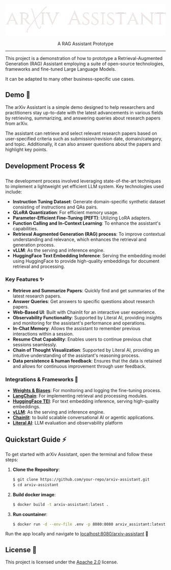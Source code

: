 
![Alt text](https://github.com/amr-sheriff/arxiv-assistant/blob/main/public/logo_dark.png)
<p align="center">A RAG Assistant Prototype</p>

---
This project is a demonstration of how to prototype a Retrieval-Augmented Generation (RAG) Assistant employing a suite of open-source technologies, frameworks and fine-tuned Large Language Models.

It can be adapted to many other business-specific use cases. 

## Demo 🎥

The arXiv Assistant is a simple demo designed to help researchers and practitioners stay up-to-date with the latest advancements in various fields by retrieving, summarizing, and answering queries about research papers from arXiv.

The assistant can retrieve and select relevant research papers based on user-specified criteria such as submission/revision date, domain/category, and topic. Additionally, it can also answer questions about the papers and highlight key points. 

## Development Process 🛠️

The development process involved leveraging state-of-the-art techniques to implement a lightweight yet efficient LLM system. Key technologies used include:
- **Instruction Tuning Dataset**: Generate domain-specific synthetic dataset consisting of instructions and QAs pairs.
- **QLoRA Quantization**: For efficient memory usage.
- **Parameter-Efficient Fine-Tuning (PEFT)**: Utilizing LoRA adapters.
- **Function Calling and In-Context Learning**: To enhance the assistant's capabilities.
- **Retrieval Augmented Generation (RAG) process**: To improve contextual understanding and relevance, which enhances the retrieval and generation process.
- **vLLM**: As the serving and inference engine.
- **HuggingFace Text Embedding Inference**: Serving the embedding model using HuggingFace to provide high-quality embeddings for document retrieval and processing.

### Key Features ✨

- **Retrieve and Summarize Papers**: Quickly find and get summaries of the latest research papers.
- **Answer Queries**: Get answers to specific questions about research papers.
- **Web-Based UI**: Built with Chainlit for an interactive user experience.
- **Observability Functionality**: Supported by Literal AI, providing insights and monitoring for the assistant's performance and operations.
- **In-Chat Memory**: Allows the assistant to remember previous interactions within a session.
- **Resume Chat Capability**: Enables users to continue previous chat sessions seamlessly.
- **Chain of Thought Visualization**: Supported by Literal AI, providing an intuitive understanding of the assistant's reasoning process.
- **Data persistence & human feedback**: Ensures that the data is retained and allows for continuous improvement through user feedback.

### Integrations & Frameworks 🔌

- [**Weights & Biases**](https://wandb.ai/site): For monitoring and logging the fine-tuning process.
- [**LangChain**](https://www.langchain.com/): For implementing retrieval and processing modules.
- [**HuggingFace TEI**](https://huggingface.co/docs/text-embeddings-inference/en/index): For text embedding inference, serving high-quality embeddings.
- [**vLLM**](https://github.com/vllm-project/vllm): As the serving and inference engine.
- [**Chainlit**](https://github.com/Chainlit/chainlit/tree/main): to build scalable conversational AI or agentic applications.
- [**Literal AI**](https://literalai.com/): LLM evaluation and observability platform

## Quickstart Guide ⚡

To get started with arXiv Assistant, open the terminal and follow these steps:

1. **Clone the Repository**:
   ```bash
   $ git clone https://github.com/your-repo/arxiv-assistant.git
   $ cd arxiv-assistant
   ```

2. **Build docker image**:
   ```bash
   $ docker build -t arxiv-assistant:latest .
   ```

3. **Run countainer**:
   ```bash
   $ docker run -d --env-file .env -p 8080:8080 arxiv_assistant:latest
   ```

Run the app locally and navigate to [localhost:8080/arxiv-assistant](http://localhost:8080/arxiv-assistant) 🥂
 
## License 📜
This project is licensed under the [Apache 2.0](https://github.com/amr-sheriff/arxiv-assistant/blob/main/LICENSE) license.


